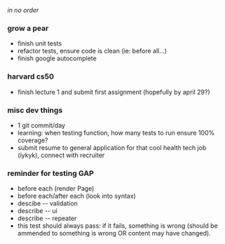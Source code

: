 *in no order*

### grow a pear
- finish unit tests
- refactor tests, ensure code is clean (ie: before all...) 
- finish google autocomplete

### harvard cs50
- finish lecture 1 and submit first assignment (hopefully by april 29?)

### misc dev things
- 1 git commit/day
- learning: when testing function, how many tests to run ensure 100% coverage?
- submit resume to general application for that cool health tech job (iykyk), connect with recruiter


### reminder for testing GAP
- before each (render Page)
- before each/after each (look into syntax)
- descibe -- validation
- describe -- ui
- describe -- repeater
- this test should always pass: if it fails, something is wrong (should be ammended to something is wrong OR content may have changed).